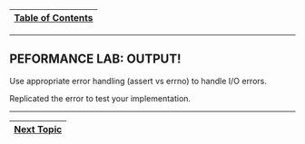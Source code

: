 |[Table of Contents](/00-Table-of-Contents.md)|
|---|

---

## PEFORMANCE LAB: OUTPUT!

Use appropriate error handling (assert vs errno) to handle I/O errors.

Replicated the error to test your implementation.

---

|[Next Topic](/15_Error_handling/04_Math_functions.md)|
|---|
